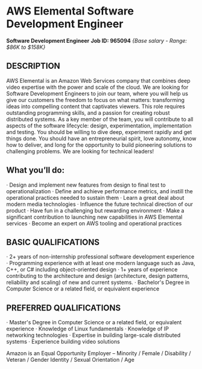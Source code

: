 # AWS Elemental Software Development Engineer

__Software Development Engineer__
__Job ID: 965094__ *{Base salary - Range: $86K to $158K}*

## DESCRIPTION
AWS Elemental is an Amazon Web Services company that combines deep video expertise with the power and scale of the cloud. We are looking for Software Development Engineers to join our team, where you will help us give our customers the freedom to focus on what matters: transforming ideas into compelling content that captivates viewers.
This role requires outstanding programming skills, and a passion for creating robust distributed systems. As a key member of the team, you will contribute to all aspects of the software lifecycle: design, experimentation, implementation and testing. You should be willing to dive deep, experiment rapidly and get things done. You should have an entrepreneurial spirit, love autonomy, know how to deliver, and long for the opportunity to build pioneering solutions to challenging problems. We are looking for technical leaders!
## What you’ll do:
· Design and implement new features from design to final test to operationalization
· Define and achieve performance metrics, and instill the operational practices needed to sustain them
· Learn a great deal about modern media technologies
· Influence the future technical direction of our product
· Have fun in a challenging but rewarding environment
· Make a significant contribution to launching new capabilities in AWS Elemental services
· Become an expert on AWS tooling and operational practices


## BASIC QUALIFICATIONS
· 2+ years of non-internship professional software development experience
· Programming experience with at least one modern language such as Java, C++, or C# including object-oriented design
· 1+ years of experience contributing to the architecture and design (architecture, design patterns, reliability and scaling) of new and current systems.
· Bachelor's Degree in Computer Science or a related field, or equivalent experience

## PREFERRED QUALIFICATIONS
· Master's Degree in Computer Science or a related field, or equivalent experience
· Knowledge of Linux fundamentals
· Knowledge of IP networking technologies
· Expertise in building large-scale distributed systems
· Experience building video solutions

Amazon is an Equal Opportunity Employer – Minority / Female / Disability / Veteran / Gender Identity / Sexual Orientation / Age
